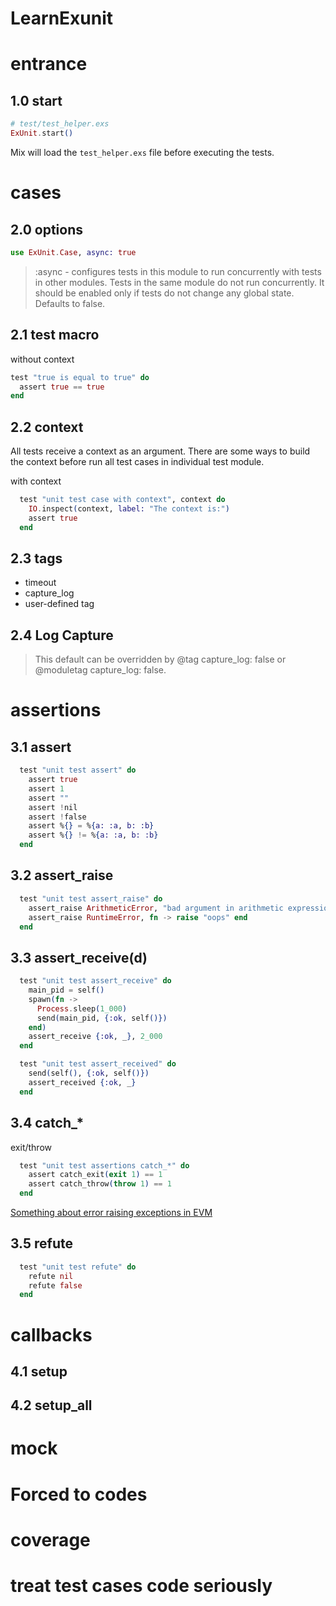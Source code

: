 # LearnExunit

# entrance

## 1.0 start

```elixir
# test/test_helper.exs
ExUnit.start()
```
Mix will load the `test_helper.exs` file before executing the tests.

# cases

## 2.0 options

```elixir
use ExUnit.Case, async: true
```

> :async - configures tests in this module to run concurrently with tests in other modules. Tests in the same module do not run concurrently. It should be enabled only if tests do not change any global state. Defaults to false.

## 2.1 test macro

without context
```elixir
test "true is equal to true" do
  assert true == true
end
```

## 2.2 context

All tests receive a context as an argument. There are some ways to build the context before run all test cases in individual test module.

with context
```elixir
  test "unit test case with context", context do
    IO.inspect(context, label: "The context is:")
    assert true
  end
```

## 2.3 tags

  - timeout
  - capture_log
  - user-defined tag

## 2.4 Log Capture

> This default can be overridden by @tag capture_log: false or @moduletag capture_log: false.


# assertions

## 3.1 assert

```elixir
  test "unit test assert" do
    assert true
    assert 1
    assert ""
    assert !nil
    assert !false
    assert %{} = %{a: :a, b: :b}
    assert %{} != %{a: :a, b: :b}
  end
```

## 3.2 assert_raise

```elixir
  test "unit test assert_raise" do
    assert_raise ArithmeticError, "bad argument in arithmetic expression", fn -> 1 + :a end
    assert_raise RuntimeError, fn -> raise "oops" end
  end
```

## 3.3 assert_receive(d)

```elixir
  test "unit test assert_receive" do
    main_pid = self()
    spawn(fn ->
      Process.sleep(1_000)
      send(main_pid, {:ok, self()})
    end)
    assert_receive {:ok, _}, 2_000
  end

  test "unit test assert_received" do
    send(self(), {:ok, self()})
    assert_received {:ok, _}
  end
```

## 3.4 catch_*

  exit/throw

```elixir
  test "unit test assertions catch_*" do
    assert catch_exit(exit 1) == 1
    assert catch_throw(throw 1) == 1
  end
```

[Something about error raising exceptions in EVM](https://learnyousomeerlang.com/errors-and-exceptions)

## 3.5 refute

```elixir
  test "unit test refute" do
    refute nil
    refute false
  end
```

# callbacks

## 4.1 setup
## 4.2 setup_all

# mock

# Forced to codes

# coverage

# treat test cases code seriously
